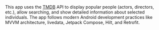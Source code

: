 This app uses the [TMDB](https://developers.themoviedb.org/3) API to display popular people (actors, directors, etc.), allow searching, and show detailed information about selected individuals. The app follows modern Android development practices like MVVM architecture, livedata, Jetpack Compose, Hilt, and Retrofit.
